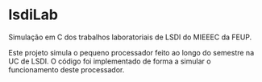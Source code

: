 # lsdiLab
Simulação em C dos trabalhos laboratoriais de LSDI do MIEEEC da FEUP.

Este projeto simula o pequeno processador feito ao longo do semestre na UC de LSDI. O código foi implementado de forma a simular o funcionamento deste processador.
